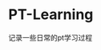 


































































































# PT-Learning
记录一些日常的pt学习过程
